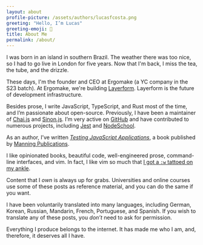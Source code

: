```yaml
---
layout: about
profile-picture: /assets/authors/lucasfcosta.png
greeting: "Hello, I’m Lucas"
greeting-emoji: 👋
title: About Me
permalink: /about/
---
```


I was born in an island in southern Brazil. The weather there was too nice, so I had to go live in London for five years. Now that I'm back, I miss the tea, the tube, and the drizzle.

These days, I'm the founder and CEO at Ergomake (a YC company in the S23 batch). At Ergomake, we're building [Layerform](https://github.com/ergomake/layerform). Layerform is the future of development infrastructure.

Besides prose, I write JavaScript, TypeScript, and Rust most of the time, and I’m passionate about open-source. Previously, I have been a maintainer of [Chai.js](http://chaijs.com/) and [Sinon.js](http://sinonjs.org/). I’m very active on [GitHub](https://github.com/lucasfcosta) and have contributed to numerous projects, including [Jest](https://github.com/facebook/jest) and [NodeSchool](https://nodeschool.io/).

As an author, I’ve written [_Testing JavaScript Applications_](https://www.manning.com/books/testing-javascript-applications), a book published by [Manning Publications](https://www.manning.com/).

I like opinionated books, beautiful code, well-engineered prose, command-line interfaces, and vim. In fact, I like vim so much that [I got a `:w` tattoed on my ankle](/assets/vimtattoo.jpg).

Content that I _own_ is always up for grabs. Universities and online courses use some of these posts as reference material, and you can do the same if you want.

I have been voluntarily translated into many languages, including German, Korean, Russian, Mandarin, French, Portuguese, and Spanish. If you wish to translate any of these posts, you _don’t_ need to ask for permission.

Everything I produce belongs to the internet. It has made me who I am, and, therefore, it deserves all I have.
